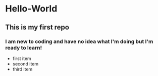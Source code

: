 # Hello-World
## This is my first repo
### I am new to coding and have no idea what I'm doing but I'm ready to learn!
* first item
* second item
* third item


 
